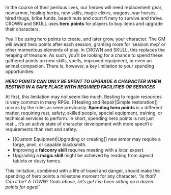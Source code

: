 In the course of their perilous lives, our heroes will need replacement gear, new armor, healing herbs, new skills, magic elixirs, wagons, war horses, hired thugs, bribe funds, beach huts and court fi nery to survive and thrive. 
CROWN and SKULL uses **hero points** for players to buy items and upgrade their characters. 

You’ll be using hero points to create, and later grow, your character. The GM will award hero points after each session, granting more for ‘session mvp’ or other momentous elements of play. 
In CROWN and SKULL, this replaces the heaping of treasure. As such, you’ll be looking for a chance to spend these gathered points on new skills, spells, improved equipment, or even an animal companion. 
There is, however, a key limitation to your spending opportunities: 

***HERO POINTS CAN ONLY BE SPENT TO UPGRADE A CHARACTER WHEN RESTING IN A SAFE PLACE WITH REQUIRED FACILITIES OR SERVICES*** 

At first, this limitation may not seem like much. Resting to regain resources is very common in many RPGs. [[Healing and Repair|Simple restoration]] occurs by the rules as seen previously. 
**Spending hero points** is a different matter, requiring rest, safety, skilled people, special equipment, training, or technical services to perform. In short, spending hero points is not just rest... it’s an active state of character development with more specifi c requirements than rest and safety. 
- [[Custom Equipment|Upgrading or creating]] new armor may require a forge, anvil, or capable blacksmith. 
- Improving a **falconry skill** requires meeting with a local expert. 
- Upgrading a **magic skill** might be achieved by reading from ageold tablets or dusty tomes. 

This limitation, combined with a life of travel and danger, should make the spending of hero points a milestone moment for any character. “*Is that? Can it be? A TOWN? Gods above, let’s go! I’ve been sitting on a dozen points for ages!*”